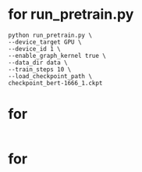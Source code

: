 # for run_pretrain.py
```shell
python run_pretrain.py \
--device_target GPU \
--device_id 1 \
--enable_graph_kernel true \
--data_dir data \
--train_steps 10 \
--load_checkpoint_path \
checkpoint_bert-1666_1.ckpt
```


# for 
```python

```

# for 
```python

```